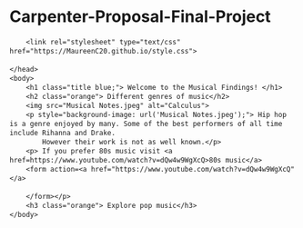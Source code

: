 # Carpenter-Proposal-Final-Project
<!DOCTYPE html>

<html lang="en">
    <head>
      
        <link rel="stylesheet" type="text/css" href="https://MaureenC20.github.io/style.css"> 
        
    </head>
    <body>
        <h1 class="title blue;"> Welcome to the Musical Findings! </h1>
        <h2 class="orange"> Different genres of music</h2>
        <img src="Musical Notes.jpeg" alt="Calculus">
        <p style="background-image: url('Musical Notes.jpeg');"> Hip hop is a genre enjoyed by many. Some of the best performers of all time include Rihanna and Drake.
            However their work is not as well known.</p>
        <p> If you prefer 80s music visit <a href=https://www.youtube.com/watch?v=dQw4w9WgXcQ>80s music</a>
        <form action=<a href="https://www.youtube.com/watch?v=dQw4w9WgXcQ" </a>
            
        </form></p>
        <h3 class="orange"> Explore pop music</h3>
    </body>
</html>
